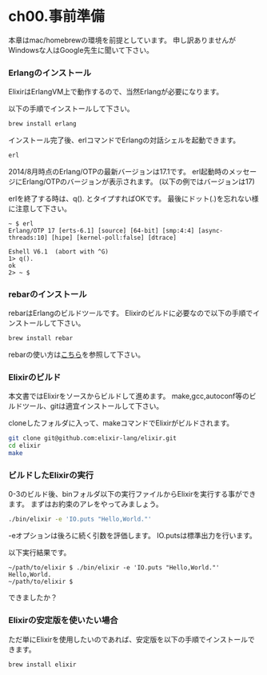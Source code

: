 ch00.事前準備
=============

本章はmac/homebrewの環境を前提としています。 申し訳ありませんがWindowsな人はGoogle先生に聞いて下さい。

### Erlangのインストール

ElixirはErlangVM上で動作するので、当然Erlangが必要になります。

以下の手順でインストールして下さい。

```bash
brew install erlang
```

インストール完了後、erlコマンドでErlangの対話シェルを起動できます。

```bash
erl
```

2014/8月時点のErlang/OTPの最新バージョンは17.1です。 erl起動時のメッセージにErlang/OTPのバージョンが表示されます。 (以下の例ではバージョンは17)

erlを終了する時は、q(). とタイプすればOKです。 最後にドット(.)を忘れない様に注意して下さい。

```
~ $ erl
Erlang/OTP 17 [erts-6.1] [source] [64-bit] [smp:4:4] [async-threads:10] [hipe] [kernel-poll:false] [dtrace]

Eshell V6.1  (abort with ^G)
1> q().
ok
2> ~ $
```

### rebarのインストール

rebarはErlangのビルドツールです。 Elixirのビルドに必要なので以下の手順でインストールして下さい。

```bash
brew install rebar
```

rebarの使い方は[こちら](https://github.com/rebar/rebar/wiki)を参照して下さい。

### Elixirのビルド

本文書ではElixirをソースからビルドして進めます。 make,gcc,autoconf等のビルドツール、gitは適宜インストールして下さい。

cloneしたフォルダに入って、makeコマンドでElixirがビルドされます。

```bash
git clone git@github.com:elixir-lang/elixir.git
cd elixir
make
```

### ビルドしたElixirの実行

0-3のビルド後、binフォルダ以下の実行ファイルからElixirを実行する事ができます。 まずはお約束のアレをやってみましょう。

```bash
./bin/elixir -e 'IO.puts "Hello,World."'
```

-eオプションは後ろに続く引数を評価します。 IO.putsは標準出力を行います。

以下実行結果です。

```
~/path/to/elixir $ ./bin/elixir -e 'IO.puts "Hello,World."'
Hello,World.
~/path/to/elixir $
```

できましたか？

### Elixirの安定版を使いたい場合

ただ単にElixirを使用したいのであれば、安定版を以下の手順でインストールできます。

```bash
brew install elixir
```
